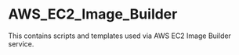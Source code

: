 # AWS_EC2_Image_Builder
This contains scripts and templates used via AWS EC2 Image Builder service.
